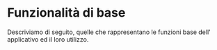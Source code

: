 # Funzionalità di base

Descriviamo di seguito, quelle che rappresentano le funzioni base dell' applicativo ed il loro utilizzo.